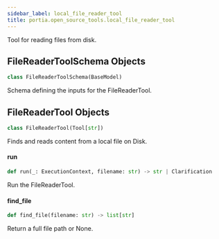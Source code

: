 ```yaml
---
sidebar_label: local_file_reader_tool
title: portia.open_source_tools.local_file_reader_tool
---
```


Tool for reading files from disk.

## FileReaderToolSchema Objects

```python
class FileReaderToolSchema(BaseModel)
```

Schema defining the inputs for the FileReaderTool.

## FileReaderTool Objects

```python
class FileReaderTool(Tool[str])
```

Finds and reads content from a local file on Disk.

#### run

```python
def run(_: ExecutionContext, filename: str) -> str | Clarification
```

Run the FileReaderTool.

#### find\_file

```python
def find_file(filename: str) -> list[str]
```

Return a full file path or None.

